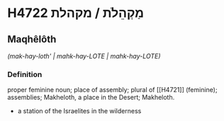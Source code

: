 # H4722 מַקְהֵלֹת / מקהלת

## Maqhêlôth

_(mak-hay-loth' | mahk-hay-LOTE | mahk-hay-LOTE)_

### Definition

proper feminine noun; place of assembly; plural of [[H4721]] (feminine); assemblies; Makheloth, a place in the Desert; Makheloth.

- a station of the Israelites in the wilderness

